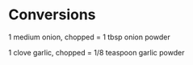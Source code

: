 # Conversions

1 medium onion, chopped = 1 tbsp onion powder

1 clove garlic, chopped = 1/8 teaspoon garlic powder
